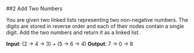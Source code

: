 ##2 Add Two Numbers

You are given two linked lists representing two non-negative numbers. The digits are stored in reverse order and each of their nodes contain a single digit. Add the two numbers and return it as a linked list.

**Input**: (2 -> 4 -> 3) + (5 -> 6 -> 4)
**Output**: 7 -> 0 -> 8